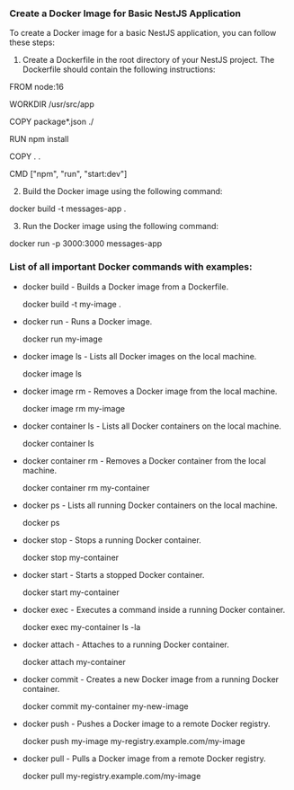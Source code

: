 ### Create a Docker Image for Basic NestJS Application

To create a Docker image for a basic NestJS application, you can follow these steps:

1. Create a Dockerfile in the root directory of your NestJS project. The Dockerfile should contain the following instructions:

FROM node:16

WORKDIR /usr/src/app

COPY package*.json ./

RUN npm install

COPY . .

CMD ["npm", "run", "start:dev"]

2. Build the Docker image using the following command:

docker build -t messages-app .

3. Run the Docker image using the following command:

docker run -p 3000:3000 messages-app

### List of all important Docker commands with examples:

- docker build - Builds a Docker image from a Dockerfile.

  docker build -t my-image .

- docker run - Runs a Docker image.

  docker run my-image

- docker image ls - Lists all Docker images on the local machine.

  docker image ls

- docker image rm - Removes a Docker image from the local machine.

  docker image rm my-image


- docker container ls - Lists all Docker containers on the local machine.

  docker container ls

- docker container rm - Removes a Docker container from the local machine.

  docker container rm my-container

- docker ps - Lists all running Docker containers on the local machine.

  docker ps

- docker stop - Stops a running Docker container.

  docker stop my-container

- docker start - Starts a stopped Docker container.

  docker start my-container

- docker exec - Executes a command inside a running Docker container.

  docker exec my-container ls -la

- docker attach - Attaches to a running Docker container.

  docker attach my-container

- docker commit - Creates a new Docker image from a running Docker container.

  docker commit my-container my-new-image

- docker push - Pushes a Docker image to a remote Docker registry.

  docker push my-image my-registry.example.com/my-image

- docker pull - Pulls a Docker image from a remote Docker registry.

  docker pull my-registry.example.com/my-image





